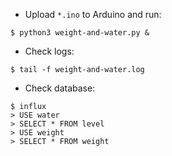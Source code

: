 * Upload `*.ino` to Arduino and run:

```console
$ python3 weight-and-water.py &
```

* Check logs:

```console
$ tail -f weight-and-water.log
```

* Check database:

```console
$ influx
> USE water
> SELECT * FROM level
> USE weight
> SELECT * FROM weight
```

